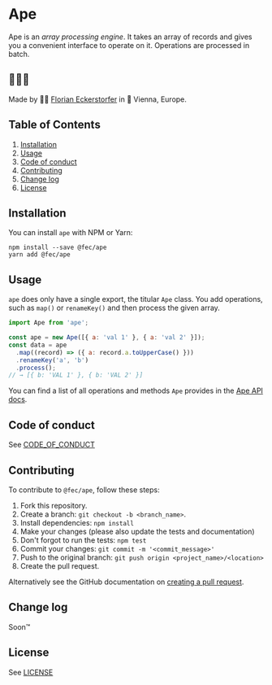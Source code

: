 # Ape

Ape is an _array processing engine_. It takes an array of records and gives you a convenient interface to operate on it. Operations are processed in batch.

## 🙈🙉🙊

Made by 👨‍💻 [Florian Eckerstorfer](https://florian.ec) in 🎡 Vienna, Europe.

## Table of Contents

1. [Installation](#installation)
2. [Usage](#usage)
3. [Code of conduct](#code-of-conduct)
4. [Contributing](#contributing)
5. [Change log](#change-log)
6. [License](#license)

## Installation

You can install `ape` with NPM or Yarn:

```shell
npm install --save @fec/ape
yarn add @fec/ape
```

## Usage

`ape` does only have a single export, the titular `Ape` class. You add operations, such as `map()` or `renameKey()` and then process the given array.

```javascript
import Ape from 'ape';

const ape = new Ape([{ a: 'val 1' }, { a: 'val 2' }]);
const data = ape
  .map((record) => ({ a: record.a.toUpperCase() }))
  .renameKey('a', 'b')
  .process();
// → [{ b: 'VAL 1' }, { b: 'VAL 2' }]
```

You can find a list of all operations and methods `Ape` provides in the [Ape API docs](https://ape.const.sh/main/index.html).

## Code of conduct

See [CODE_OF_CONDUCT](CODE_OF_CONDUCT.md)

## Contributing

To contribute to `@fec/ape`, follow these steps:

1. Fork this repository.
2. Create a branch: `git checkout -b <branch_name>`.
3. Install dependencies: `npm install`
4. Make your changes (please also update the tests and documentation)
5. Don't forgot to run the tests: `npm test`
6. Commit your changes: `git commit -m '<commit_message>'`
7. Push to the original branch: `git push origin <project_name>/<location>`
8. Create the pull request.

Alternatively see the GitHub documentation on [creating a pull request](https://help.github.com/en/github/collaborating-with-issues-and-pull-requests/creating-a-pull-request).

## Change log

Soon™️

## License

See [LICENSE](LICENSE.md)
